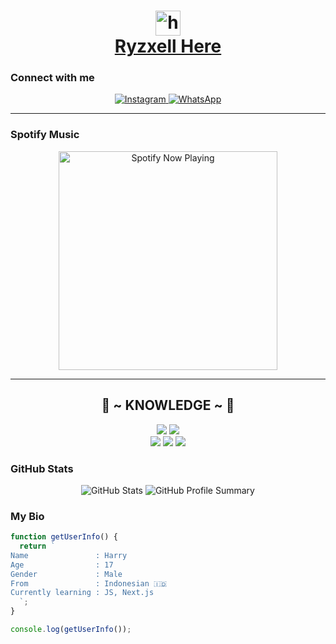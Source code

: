 <h1 align="center">
  <img src="https://user-images.githubusercontent.com/1303154/88677602-1635ba80-d120-11ea-84d8-d263ba5fc3c0.gif" width="40px" alt="hi">
  <br>
  <a href="https://pin.it/7AYdu50">Ryzxell Here</a>
</h1>

### Connect with me

<p align="center">
  <a href="https://instagram.com/genshinimpact/">
    <img src="https://img.shields.io/badge/Instagram-E4405F?style=for-the-badge&logo=instagram&logoColor=white" alt="Instagram"/>
  </a>
  <a href="https://wa.me/62895324429899">
    <img src="https://img.shields.io/badge/WhatsApp-25D366?style=for-the-badge&logo=whatsapp&logoColor=white" alt="WhatsApp"/>
  </a>
</p>

------

### Spotify Music

<p align="center">
  <a href="https://open.spotify.com/track/3be9ACTxtcL6Zm4vJRUiPG?si=NzGQdwWnRYCnteVz3D31mA_g&utm_source=copy-link&context=spotify%3Aplaylist%3A37i9dQZF1EIVoBTSiHHsdx&dl_branch=1" target="_blank"><img src="https://now-playing-on-spotify.vercel.app/api/spotify" alt="Spotify Now Playing" width="350"/></a>
</p>


------

<h2 align="center"> 📇 ~ KNOWLEDGE ~ 📇</h2>

<p align="center">
    <img src="https://img.shields.io/badge/html5%20-%23E34F26.svg?&style=for-the-badge&logo=html5&logoColor=white"/>
    <img src="https://img.shields.io/badge/css3%20-%231572B6.svg?&style=for-the-badge&logo=css3&logoColor=white"/>
<br>
    <img src="https://img.shields.io/badge/node.js%20-%2343853D.svg?&style=for-the-badge&logo=node.js&logoColor=white"/>
    <img src="https://img.shields.io/badge/javascript%20-%23323330.svg?&style=for-the-badge&logo=javascript&logoColor=%23F7DF1E"/>
    <img src="https://img.shields.io/badge/git%20-%23F05033.svg?&style=for-the-badge&logo=git&logoColor=white"/>
<br>

### GitHub Stats

<p align="center">
  <img src="https://github-readme-stats.vercel.app/api?username=Shouya28&show_icons=true&theme=radical" alt="GitHub Stats"/>
  <img src="https://github-profile-summary-cards.vercel.app/api/cards/profile-details?username=Shouya28&theme=monokai" alt="GitHub Profile Summary"/>
</p>

### My Bio

```js
function getUserInfo() {
  return `
Name               : Harry
Age                : 17
Gender             : Male
From               : Indonesian 🇮🇩
Currently learning : JS, Next.js
  `;
}

console.log(getUserInfo());
